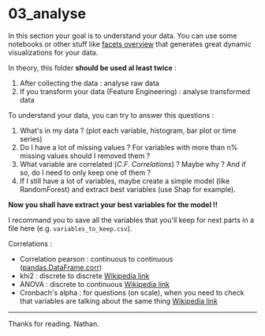 # 03_analyse

In this section your goal is to understand your data. You can use some notebooks or other stuff like [facets overview](https://pair-code.github.io/facets/) that generates great dynamic visualizations for your data. 

In theory, this folder **should be used al least twice** :
1. After collecting the data : analyse raw data
2. If you transform your data (Feature Engineering) : analyse transformed data

To understand your data, you can try to answer this questions :
1. What's in my data ? (plot each variable, histogram, bar plot or time series)
2. Do I have a lot of missing values ? For variables with more than n% missing values should I removed them ?
3. What variable are correlated (*C.F. Correlations*) ? Maybe why ? And if so, do I need to only keep one of them ?   
4. If I still have a lot of variables, maybe create a simple model (like RandomForest) and extract best variables (use Shap for example). 

**Now you shall have extract your best variables for the model !!**

I recommand you to save all the variables that you'll keep for next parts in a file here (e.g. `variables_to_keep.csv`).

Correlations :
* Correlation pearson : continuous to continuous ([pandas.DataFrame.corr](https://pandas.pydata.org/pandas-docs/stable/reference/api/pandas.DataFrame.corr.html))
* khi2 : discrete to discrete [Wikipedia link](https://en.wikipedia.org/wiki/Chi-squared_test)
* ANOVA : discrete to continuous [Wikipedia link](https://en.wikipedia.org/wiki/Analysis_of_variance)
* Cronbach's alpha : for questions (on scale), when you need to check that variables are talking about the same thing [Wikipedia link](https://en.wikipedia.org/wiki/Cronbach%27s_alpha)

*****
Thanks for reading.
Nathan.
